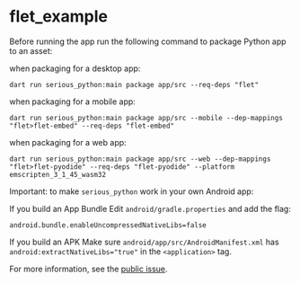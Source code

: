 # flet_example

Before running the app run the following command to package Python app to an asset:

when packaging for a desktop app:

```
dart run serious_python:main package app/src --req-deps "flet"
```

when packaging for a mobile app:

```
dart run serious_python:main package app/src --mobile --dep-mappings "flet>flet-embed" --req-deps "flet-embed"
```

when packaging for a web app:

```
dart run serious_python:main package app/src --web --dep-mappings "flet>flet-pyodide" --req-deps "flet-pyodide" --platform emscripten_3_1_45_wasm32
```

Important: to make `serious_python` work in your own Android app:

If you build an App Bundle Edit `android/gradle.properties` and add the flag:

```
android.bundle.enableUncompressedNativeLibs=false
```


If you build an APK Make sure `android/app/src/AndroidManifest.xml` has `android:extractNativeLibs="true"` in the `<application>` tag.

For more information, see the [public issue](https://issuetracker.google.com/issues/147096055).